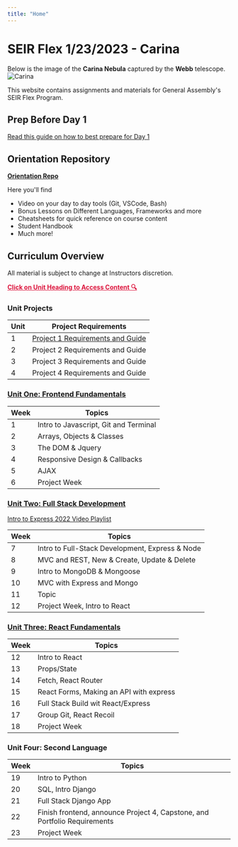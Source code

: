 ```yaml
---
title: "Home"
---
```


# SEIR Flex 1/23/2023 - Carina

Below is the image of the **Carina Nebula** captured by the **Webb** telescope.
<br>
![Carina](https://i.imgur.com/T9yRQjG.png)

This website contains assignments and materials for General Assembly's SEIR Flex Program.

## Prep Before Day 1
[Read this guide on how to best prepare for Day 1](https://gist.github.com/AlexMercedCoder/a5450f70426294a994660d4d0b5c3936)

## Orientation Repository
**[Orientation Repo](https://git.generalassemb.ly/AlexMerced/orientation)**

Here you'll find
- Video on your day to day tools (Git, VSCode, Bash)
- Bonus Lessons on Different Languages, Frameworks and more
- Cheatsheets for quick reference on course content
- Student Handbook
- Much more!
## Curriculum Overview

All material is subject to change at Instructors discretion.

<p style="color: crimson; text-decoration: underline"><b>Click on Unit Heading to Access Content 🔍</b></p>

### Unit Projects

| Unit  | Project Requirements | 
| ----- | ------ |
| 1  | [Project 1 Requirements and Guide](/unit-projects/unit-one-project-requirements/) |
| 2  | Project 2 Requirements and Guide |
| 3  | Project 3 Requirements and Guide |
| 4  | Project 4 Requirements and Guide | 


<!-- | 1  | [Optional Trivia Game Track for Project 1](/unit-projects/unit-one-alt-project-requirements/) |
| 2  | [Project 2 Requirements and Guide](/unit-projects/unit-two-project-requirements/) |
| 3  | [Project 3 Requirements and Guide](/unit-projects/unit-three-project-requirements/) |
| 4  | [Project 4 Requirements and Guide](/unit-projects/unit-four-project-requirements/) | -->


### [<u>Unit One: Frontend Fundamentals</u>](/frontend-fundamentals)

| Week | Topics                                |
| ---- | ------------------------------------- |
| 1    | Intro to Javascript, Git and Terminal |
| 2    | Arrays, Objects & Classes             |
| 3    | The DOM & Jquery                      |
| 4    | Responsive Design & Callbacks         |
| 5    | AJAX                                  |
| 6    | Project Week                          |



<!-- ### <u>Unit Two: Full Stack Development</u> -->
### [<u>Unit Two: Full Stack Development</u>](/full-stack-development)

[Intro to Express 2022 Video Playlist](https://youtube.com/playlist?list=PLY6oTPmKnKbauWKV8OwrwF786A1aexGKJ)

| Week | Topics       |
| ---- | ------------ |
| 7    | Intro to Full-Stack Development, Express & Node        |
| 8    | MVC and REST, New & Create, Update & Delete       |
| 9    | Intro to MongoDB & Mongoose        |
| 10   | MVC with Express and Mongo  |
| 11   | Topic        |
| 12   | Project Week, Intro to React |



### <u>Unit Three: React Fundamentals</u>
<!-- ### [<u>Unit Three: React Fundamentals</u>](/react-fundamentals)

[Intro to React 101 Videos](https://youtube.com/playlist?list=PLY6oTPmKnKbZvTaGTs4HQFzuTBR1l1lBT) -->

| Week | Topics       |
| ---- | ------------ |
| 12   | Intro to React|
| 13   | Props/State      |
| 14   | Fetch, React Router     | 
| 15   | React Forms, Making an API with express        |
| 16   | Full Stack Build wit React/Express    |
| 17   | Group Git, React Recoil    |
| 18   | Project Week |




### Unit Four: Second Language
<!-- ### [Unit Four: Second Language](/second-language)
[Intro to Python Videos](https://youtube.com/playlist?list=PLY6oTPmKnKbaTvgXqNCRXcKnqbO5j2oQn)
[Intro to Django Videos](https://youtube.com/playlist?list=PLY6oTPmKnKbbwiftMy2RfwC8MpFbhngXT) -->

| Week | Topics       |
| ---- | ------------ |
| 19   | Intro to Python      |
| 20   | SQL, Intro Django     |
| 21   | Full Stack Django App   |
| 22   | Finish frontend, announce Project 4, Capstone, and Portfolio Requirements       |
| 23   | Project Week |

<br>


<!-- ### [Unit Five: Capstone Essentials](/capstone-essentials)

| Week | Topics                                              |
| ---- | --------------------------------------------------- |
| 24   | Self Directed Learning, Review & Capstone Project   |
| 25   | Final Prep of Capstone Project and Graduation 🥳 🎉 | -->